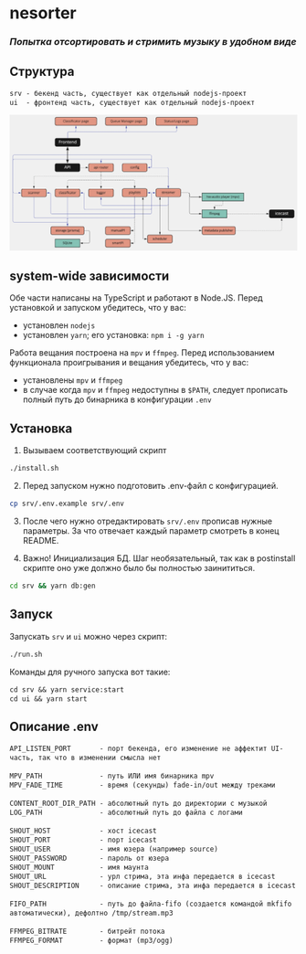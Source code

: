 # nesorter
### _Попытка отсортировать и стримить музыку в удобном виде_

## Структура
```
srv - бекенд часть, существует как отдельный nodejs-проект
ui  - фронтенд часть, существует как отдельный nodejs-проект
```

![Диаграмма классов](https://github.com/nesorter/nesorter/blob/main/readmeAssets/classDiagram.png?raw=true)

## system-wide зависимости
Обе части написаны на TypeScript и работают в Node.JS. Перед установкой и запуском убедитесь, что у вас:
- установлен `nodejs`
- установлен `yarn`; его установка: `npm i -g yarn`

Работа вещания построена на `mpv` и `ffmpeg`. Перед использованием функционала проигрывания и вещания убедитесь, что у вас:
- установлены `mpv` и `ffmpeg`
- в случае когда `mpv` и `ffmpeg` недоступны в `$PATH`, следует прописать полный путь до бинарника в конфигурации `.env`

## Установка
1. Вызываем соответствующий скрипт 
```sh
./install.sh
```

2. Перед запуском нужно подготовить .env-файл с конфигурацией.
```sh
cp srv/.env.example srv/.env
```

3. После чего нужно отредактировать `srv/.env` прописав нужные параметры. За что отвечает каждый параметр смотреть в конец README.

4. Важно! Инициализация БД. Шаг необязательный, так как в postinstall скрипте оно уже должно было бы полностью заинититься.
```sh
cd srv && yarn db:gen
```

## Запуск
Запускать `srv` и `ui` можно через скрипт:
```sh
./run.sh
```

Команды для ручного запуска вот такие:
```
cd srv && yarn service:start
cd ui && yarn start
```

## Описание .env
```
API_LISTEN_PORT       - порт бекенда, его изменение не аффектит UI-часть, так что в изменении смысла нет

MPV_PATH              - путь ИЛИ имя бинарника mpv
MPV_FADE_TIME         - время (секунды) fade-in/out между треками

CONTENT_ROOT_DIR_PATH - абсолютный путь до директории с музыкой
LOG_PATH              - абсолютный путь до файла с логами

SHOUT_HOST            - хост icecast
SHOUT_PORT            - порт icecast
SHOUT_USER            - имя юзера (например source)
SHOUT_PASSWORD        - пароль от юзера
SHOUT_MOUNT           - имя маунта
SHOUT_URL             - урл стрима, эта инфа передается в icecast
SHOUT_DESCRIPTION     - описание стрима, эта инфа передается в icecast

FIFO_PATH             - путь до файла-fifo (создается командой mkfifo автоматически), дефолтно /tmp/stream.mp3

FFMPEG_BITRATE        - битрейт потока
FFMPEG_FORMAT         - формат (mp3/ogg)
```

